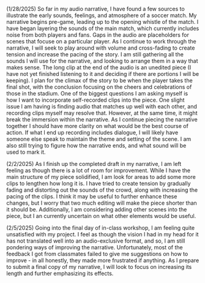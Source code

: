 (1/28/2025)
So far in my audio narrative, I have found a few sources to illustrate the early sounds, feelings, and atmosphere of a soccer match. My narrative begins pre-game, leading up to the opening whistle of the match. I have began layering the sounds of the main match, which currently includes noise from both players and fans. Gaps in the audio are placeholders for scenes that focuse on a particular player. As I continue to work through the narrative, I will seek to play around with volume and cross-fading to create tension and increase the pacing of the story. I am still gathering all the sounds I will use for the narrative, and looking to arrange them in a way that makes sense. The long clip at the end of the audio is an unedited piece (I have not yet finished listening to it and deciding if there are portions I will be keeping). I plan for the climax of the story to be when the player takes the final shot, with the conclusion focusing on the cheers and celebrations of those in the stadium. One of the biggest questions I am asking myself is how I want to incorporate self-recorded clips into the piece. One slight issue I am having is finding audio that matches up well with each other, and recording clips myself may resolve that. However, at the same time, it might break the immersion within the narrative. As I continue piecing the narrative together I should have more clarity on what would be the best course of action. If what I end up recording includes dialogue, I will likely have someone else speak to maintain the theme and setting of the scene. I am also still trying to figure how the narrative ends, and what sound will be used to mark it.

(2/2/2025)
As I finish up the completed draft in my narrative, I am left feeling as though there is a lot of room for improvement. While I have the main structure of my piece solidified, I am look for areas to add some more clips to lengthen how long it is. I have tried to create tension by gradually fading and distorting out the sounds of the crowd, along with increasing the pacing of the clips. I think it may be useful to further enhance these changes, but I worry that two much editing will make the piece shorter than it should be. Additionally, I am considering adding other scenes into the piece, but I an currently uncertain on what other elements would be useful. 

(2/5/2025)
Going into the final day of in-class workshop, I am feeling quite unsatisfied with my project. I feel as though the vision I had in my head for it has not translated well into an audio-exclusive format, and so, I am still pondering ways of improving the narrative. Unfortunately, most of the feedback I got from classmates failed to give me suggestions on how to improve - in all honestly, they made more frustrated if anything. As I prepare to submit a final copy of my narrative, I will look to focus on increasing its length and further emphasizing its effects.
